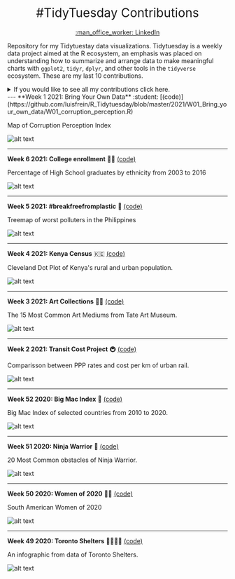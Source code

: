 <h1 style="font-weight:normal" align="center">
 #TidyTuesday Contributions
</h1>
<a href="https://www.linkedin.com/in/luis-freites-navia/">
<p align="center">:man_office_worker: LinkedIn</p>
</a>

Repository for my Tidytuestay data visualizations. Tidytuesday is a weekly data project aimed at the R ecosystem, an emphasis was placed on understanding how to summarize and arrange data to make meaningful charts with `ggplot2`, `tidyr`, `dplyr`, and other tools in the `tidyverse` ecosystem.
These are my last 10 contributions.

<details>
  <summary>If you would like to see all my contributions click here.</summary>

<!-- toc -->
**Contributions 2020**
 - 2020/Week 15: [Tour de France :bicyclist:](https://github.com/luisfrein/R_Tidytuesday/tree/master/W15_Tour_de_France)
 - 2020/Week 29: [Astronauts :astronaut:](https://github.com/luisfrein/R_Tidytuesday/tree/master/W29_Astronauts)
 - 2020/Week 41: [NCAA Women's Basketball :basketball:](https://github.com/luisfrein/R_Tidytuesday/tree/master/W41_NCAA_women_basketball)
 - 2020/Week 42: [Datasaurus :t-rex:](https://github.com/luisfrein/R_Tidytuesday/tree/master/W42_datasaurus)
 - 2020/Week 43: [Beer Awards :beer:](https://github.com/luisfrein/R_Tidytuesday/tree/master/W43_Beer_Awards)
 - 2020/Week 44: [Canadian Wind Turbines :canada:](https://github.com/luisfrein/R_Tidytuesday/tree/master/W44_Canadian_Wind_Turbines)
 - 2020/Week 45: [Ikea Furniture :couch_and_lamp:](https://github.com/luisfrein/R_Tidytuesday/tree/master/W45_IKEA_Furniture)
 - 2020/Week 46: [Phone Usage :phone:](https://github.com/luisfrein/R_Tidytuesday/tree/master/W46_%20Phone_Usage)
 - 2020/Week 48: [Washigton Trails :sunrise_over_mountains:](https://github.com/luisfrein/R_Tidytuesday/tree/master/W48_Washington_Trails)
 - 2020/Week 49: [Toronto Shelters :family_man_woman_girl_boy:](https://github.com/luisfrein/R_Tidytuesday/tree/master/W49_Toronto_Shelters)
 - 2020/Week 50: [Women of 2020 :red_haired_woman:](https://github.com/luisfrein/R_Tidytuesday/tree/master/W50_Women_of_2020)
 - 2020/Week 51: [Ninja Warrior :climbing:](https://github.com/luisfrein/R_Tidytuesday/tree/master/W51_Ninja_Warrior)
 - 2020/Week 52: [Big Mac Index :hamburger:](https://github.com/luisfrein/R_Tidytuesday/tree/master/W52_Big_Mac_Index)
 
 **Contributions 2021**
 - 2021/Week 1: [Bring Your Own Data](https://github.com/luisfrein/R_Tidytuesday/tree/master/2021/W01_Bring_your_own_data)
 - 2021/Week 2: [Transit Cost Project :metro:](https://github.com/luisfrein/R_Tidytuesday/tree/master/2021/W02_Transit_Cost)
 - 2021/Week 3: [Art Collections :artist:](https://github.com/luisfrein/R_Tidytuesday/tree/master/2021/W03_Art_Collections)
 - 2021/Week 4: [Kenya Census :kenya:](https://github.com/luisfrein/R_Tidytuesday/tree/master/2021/W04_Kenya_Census)
 - 2021/Week 5: [#breakfreefrom plastic :cup_with_straw:](https://github.com/luisfrein/R_Tidytuesday/tree/master/2021/W05_Plastic_Pollution)
 - 2021/Week 6: [College enrollment :student:](https://github.com/luisfrein/R_Tidytuesday/tree/master/2021/W06_College_Enrollment)
 
 
<!-- tocstop -->
</details>
---     
**Week 1 2021: Bring Your Own Data** :student: [(code)](https://github.com/luisfrein/R_Tidytuesday/blob/master/2021/W01_Bring_your_own_data/W01_corruption_perception.R)

Map of Corruption Perception Index

![alt text](https://github.com/luisfrein/R_Tidytuesday/blob/master/2021/W01_Bring_your_own_data/cpi_map.png)


---     
**Week 6 2021: College enrollment** :student: [(code)](https://github.com/luisfrein/R_Tidytuesday/blob/master/2021/W06_College_Enrollment/W06_College_Enrollment.Rmd)

Percentage of High School graduates by ethnicity from 2003 to 2016

![alt text](https://github.com/luisfrein/R_Tidytuesday/blob/master/2021/W06_College_Enrollment/HighSchool_percentage.png)

---    

**Week 5 2021: #breakfreefromplastic** :cup_with_straw: [(code)](https://github.com/luisfrein/R_Tidytuesday/blob/master/2021/W05_Plastic_Pollution/W05_Plastic_Pollution.R)

Treemap of worst polluters in the Philippines

![alt text](https://github.com/luisfrein/R_Tidytuesday/blob/master/2021/W05_Plastic_Pollution/Philippines_worst.png)

---

**Week 4 2021: Kenya Census** :kenya: [(code)](https://github.com/luisfrein/R_Tidytuesday/blob/master/2021/W04_Kenya_Census/W04_Kenya_Census.R)

Cleveland Dot Plot of Kenya's rural and urban population.

![alt text](https://github.com/luisfrein/R_Tidytuesday/blob/master/2021/W04_Kenya_Census/Kenya_census.png)

---

**Week 3 2021: Art Collections** :artist: [(code)](https://github.com/luisfrein/R_Tidytuesday/blob/master/2021/W03_Art_Collections/W03_Art_Collections.R)

The 15 Most Common Art Mediums from Tate Art Museum.

![alt text](https://github.com/luisfrein/R_Tidytuesday/blob/master/2021/W03_Art_Collections/art_med.png)

---

**Week 2 2021: Transit Cost Project** :metro: [(code)](https://github.com/luisfrein/R_Tidytuesday/blob/master/2021/W02_Transit_Cost/W02_TRansit_Cost.R)

Comparisson between PPP rates and cost per km of urban rail.

![alt text](https://github.com/luisfrein/R_Tidytuesday/blob/master/2021/W02_Transit_Cost/Transit.png)

---

**Week 52 2020: Big Mac Index** :hamburger: [(code)](https://github.com/luisfrein/R_Tidytuesday/blob/master/2020/W52_Big_Mac_Index/W52_Big_Mac_Index.R)

Big Mac Index of selected countries from 2010 to 2020.

![alt text](https://github.com/luisfrein/R_Tidytuesday/blob/master/2020/W52_Big_Mac_Index/Burgernomics.png)

---

**Week 51 2020: Ninja Warrior** :climbing: [(code)](https://github.com/luisfrein/R_Tidytuesday/blob/master/2020/W51_Ninja_Warrior/W51_Ninja_Warrior.R)

20 Most Common obstacles of Ninja Warrior.

![alt text](https://github.com/luisfrein/R_Tidytuesday/blob/master/2020/W51_Ninja_Warrior/ninja_obstacles.png)

---
**Week 50 2020: Women of 2020** :red_haired_woman: [(code)](https://github.com/luisfrein/R_Tidytuesday/blob/master/2020/W50_Women_of_2020/W50_Women_of_2020.R)

South American Women of 2020

![alt text](https://github.com/luisfrein/R_Tidytuesday/blob/master/2020/W50_Women_of_2020/women1.png)

---
**Week 49 2020: Toronto Shelters** :family_man_woman_girl_boy: [(code)](https://github.com/luisfrein/R_Tidytuesday/blob/master/2020/W49_Toronto_Shelters/W49_Toronto_Shelters.R)

An infographic from data of Toronto Shelters.

![alt text](https://github.com/luisfrein/R_Tidytuesday/blob/master/2020/W49_Toronto_Shelters/Shelters.png)








